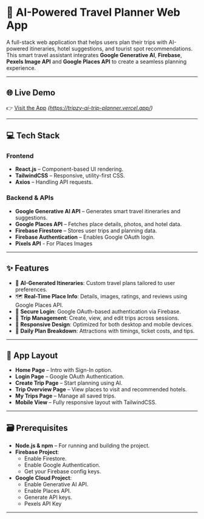 # 🧭 AI-Powered Travel Planner Web App

A full-stack web application that helps users plan their trips with AI-powered itineraries, hotel suggestions, and tourist spot recommendations. This smart travel assistant integrates **Google Generative AI**, **Firebase**, **Pexels Image API** and **Google Places API** to create a seamless planning experience.

---

## 🌐 Live Demo  
👉 [Visit the App](#) *(https://tripzy-ai-trip-planner.vercel.app/)*

---

## 💻 Tech Stack

### Frontend
- **React.js** – Component-based UI rendering.
- **TailwindCSS** – Responsive, utility-first CSS.
- **Axios** – Handling API requests.

### Backend & APIs
- **Google Generative AI API** – Generates smart travel itineraries and suggestions.
- **Google Places API** – Fetches place details, photos, and hotel data.
- **Firebase Firestore** – Stores user trips and planning data.
- **Firebase Authentication** – Enables Google OAuth login.
- **Pixels API** - For Places Images

---

## ✨ Features

- 🔮 **AI-Generated Itineraries**: Custom travel plans tailored to user preferences.
- 🗺️ **Real-Time Place Info**: Details, images, ratings, and reviews using Google Places API.
- 🔐 **Secure Login**: Google OAuth-based authentication via Firebase.
- 📅 **Trip Management**: Create, view, and edit trips across sessions.
- 📱 **Responsive Design**: Optimized for both desktop and mobile devices.
- 🧳 **Daily Plan Breakdown**: Attractions with timings, ticket costs, and tips.

---

## 🧩 App Layout

- **Home Page** – Intro with Sign-In option.
- **Login Page** – Google OAuth Authentication.
- **Create Trip Page** – Start planning using AI.
- **Trip Overview Page** – View places to visit and recommended hotels.
- **My Trips Page** – Manage all saved trips.
- **Mobile View** – Fully responsive layout with TailwindCSS.

---

## 🗃️ Prerequisites

- **Node.js & npm** – For running and building the project.
- **Firebase Project**:
  - Enable Firestore.
  - Enable Google Authentication.
  - Get your Firebase config keys.
- **Google Cloud Project**:
  - Enable Generative AI API.
  - Enable Places API.
  - Generate API keys.
  - Pexels API Key

---




